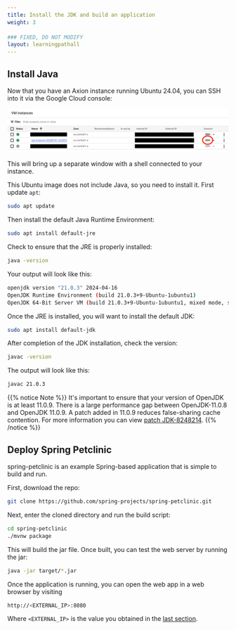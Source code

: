 ```yaml
---
title: Install the JDK and build an application
weight: 3

### FIXED, DO NOT MODIFY
layout: learningpathall
---
```


## Install Java

Now that you have an Axion instance running Ubuntu 24.04, you can SSH into it via the Google Cloud console:

![click the console button to SSH to the machine](ssh.png)

This will bring up a separate window with a shell connected to your instance.

This Ubuntu image does not include Java, so you need to install it. First update `apt`:

```bash
sudo apt update
```

Then install the default Java Runtime Environment:

```bash
sudo apt install default-jre
```

Check to ensure that the JRE is properly installed:


```bash
java -version
```

Your output will look like this:

```bash
openjdk version "21.0.3" 2024-04-16
OpenJDK Runtime Environment (build 21.0.3+9-Ubuntu-1ubuntu1)
OpenJDK 64-Bit Server VM (build 21.0.3+9-Ubuntu-1ubuntu1, mixed mode, sharing)
```

Once the JRE is installed, you will want to install the default JDK:

```bash
sudo apt install default-jdk
```

After completion of the JDK installation, check the version:

```bash
javac -version
```

The output will look like this:

```bash
javac 21.0.3
```

{{% notice Note %}}
It's important to ensure that your version of OpenJDK is at least 11.0.9. There is a large performance gap between OpenJDK-11.0.8 and OpenJDK 11.0.9. A patch added in 11.0.9 reduces false-sharing cache contention. For more information you can view [patch JDK-8248214](https://bugs.openjdk.org/browse/JDK-8248214).
{{% /notice %}}


## Deploy Spring Petclinic

spring-petclinic is an example Spring-based application that is simple to build and run.

First, download the repo:

```bash
git clone https://github.com/spring-projects/spring-petclinic.git
```

Next, enter the cloned directory and run the build script:

```bash
cd spring-petclinic
./mvnw package
```

This will build the jar file. Once built, you can test the web server by running the jar:

```bash
java -jar target/*.jar
```

Once the application is running, you can open the web app in a web browser by visiting

```bash
http://<EXTERNAL_IP>:8080
```

Where `<EXTERNAL_IP>` is the value you obtained in the [last section](/learning-paths/servers-and-cloud-computing/java-on-axion/1-create-instance/#obtain-the-ip-of-your-instance).
